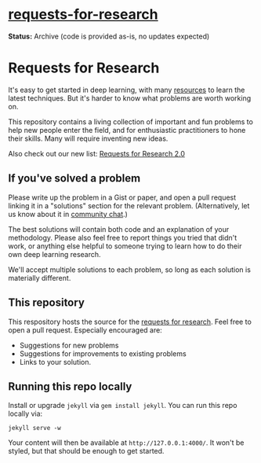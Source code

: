 # [requests-for-research](https://github.com/openai/requests-for-research)

**Status:** Archive (code is provided as-is, no updates expected)

# Requests for Research

It's easy to get started in deep learning, with many
[resources](https://www.quora.com/What-are-the-best-ways-to-pick-up-Deep-Learning-skills-as-an-engineer)
to learn the latest techniques. But it's harder to know what problems
are worth working on.

This repository contains a living collection of important and fun
problems to help new people enter the field, and for enthusiastic
practitioners to hone their skills. Many will require inventing new
ideas.

Also check out our new list: [Requests for Research 2.0](https://blog.openai.com/requests-for-research-2/)

## If you've solved a problem

Please write up the problem in a Gist or paper, and open a pull
request linking it in a "solutions" section for the relevant
problem. (Alternatively, let us know about it in
[community chat](https://gitter.im/openai/research).)

The best solutions will contain both code and an explanation of your
methodology. Please also feel free to report things you tried that
didn't work, or anything else helpful to someone trying to learn how
to do their own deep learning research.

We'll accept multiple solutions to each problem, so long as each
solution is materially different.

## This repository

This respository hosts the source for the
[requests for research](https://openai.com/requests-for-research). Feel
free to open a pull request. Especially encouraged are:

- Suggestions for new problems
- Suggestions for improvements to existing problems
- Links to your solution.

## Running this repo locally

Install or upgrade `jekyll` via `gem install jekyll`. You can run this
repo locally via:

```
jekyll serve -w
```

Your content will then be available at `http://127.0.0.1:4000/`. It
won't be styled, but that should be enough to get started.
